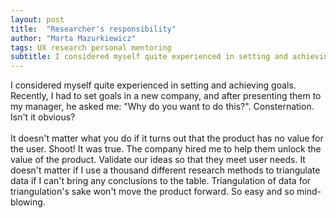 ```yaml
---
layout: post
title:  "Researcher's responsibility"
author: "Marta Mazurkiewicz"
tags: UX research personal mentoring
subtitle: I considered myself quite experienced in setting and achieving goals. Recently, I had to set goals in a new company, and after presenting them to my manager, he asked me: "Why do you want to do this?". Consternation. Isn't it obvious?
---
```


I considered myself quite experienced in setting and achieving goals. Recently, I had to set goals in a new company, and after presenting them to my manager, he asked me: "Why do you want to do this?". Consternation. Isn't it obvious? <br/>
<br/>
It doesn't matter what you do if it turns out that the product has no value for the user. Shoot! It was true. The company hired me to help them unlock the value of the product. Validate our ideas so that they meet user needs. It doesn't matter if I use a thousand different research methods to triangulate data if I can't bring any conclusions to the table. Triangulation of data for triangulation's sake won't move the product forward. So easy and so mind-blowing.

